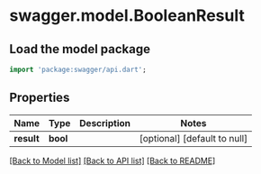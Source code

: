 # swagger.model.BooleanResult

## Load the model package
```dart
import 'package:swagger/api.dart';
```

## Properties
Name | Type | Description | Notes
------------ | ------------- | ------------- | -------------
**result** | **bool** |  | [optional] [default to null]

[[Back to Model list]](../README.md#documentation-for-models) [[Back to API list]](../README.md#documentation-for-api-endpoints) [[Back to README]](../README.md)


